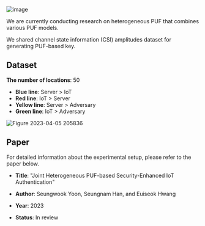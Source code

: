 ![image](https://user-images.githubusercontent.com/129144245/230071028-9bb890c7-211f-4040-a8b9-b1cbd747cac5.png)

We are currently conducting research on heterogeneous PUF that combines various PUF models.

We shared channel state information (CSI) amplitudes dataset for generating PUF-based key. 


## Dataset

**The number of locations**: 50

* **Blue line**: Server > IoT
* **Red line**: IoT > Server
* **Yellow line**: Server > Adversary
* **Green line**: IoT > Adversary

![Figure 2023-04-05 205836](https://user-images.githubusercontent.com/129144245/230073804-6bbb5f82-7269-45b7-84ca-21c6011ee01b.png)


## Paper

For detailed information about the experimental setup, please refer to the paper below.


  
* **Title**: "Joint Heterogeneous PUF-based Security-Enhanced IoT Authentication"

* **Author**: Seungwook Yoon, Seungnam Han, and Euiseok Hwang

* **Year**: 2023

* **Status**: In review
